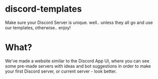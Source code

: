 # discord-templates
Make sure your Discord Server is unique. 
well.. unless they all go and use our templates, otherwise.. enjoy!


# What?
We've made a website similar to the Discord App UI, where you can see some pre-made servers with ideas and bot suggestions in order to make your first Discord server, or current server - look better.
